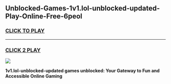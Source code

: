 
## Unblocked-Games-1v1.lol-unblocked-updated-Play-Online-Free-6peol
<h3>
<a href="https://premium76.site?title=1v1.lol-unblocked-updated&ref=26A">CLICK TO PLAY</a></h3>
<hr>

<h3>
<a href="https://premium76.site?title=1v1.lol-unblocked-updated&ref=26A">CLICK 2 PLAY</a>
  
</h3>

<a href="https://premium76.site?title=1v1.lol-unblocked-updated&ref=26A"><img src="https://clearcache.store/games.png"></a>


**1v1.lol-unblocked-updated games unblocked: Your Gateway to Fun and Accessible Online Gaming**
